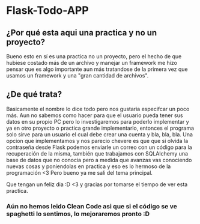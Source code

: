 # Flask-Todo-APP

## ¿Por qué esta aqui una practica y no un proyecto?
Bueno esto en sí es una practica no un proyecto, pero el hecho de que hubiese costado más de un archivo y manejar un framework me hizo pensar que es algo importante aun más tratandose de la primera vez que usamos un framework y una "gran cantidad de archivos".

## ¿De qué trata?
Basicamente el nombre lo dice todo pero nos gustaria especifcar un poco más. Aun no sabemos como hacer para que el usuario pueda tener sus datos en su propio PC
pero lo investigaremos para poderlo implementar y ya en otro proyecto o practica grande implementarlo, entonces el programa solo sirve para un usuario el cual debe
crear una cuenta y bla, bla, bla. Una opcion que implementamos y nos parecio chevere es que que si olvida la contraseña desde Flask podemos enviarle un correo con un código para la recuperación de la misma, también que trabajamos con SQLAlchemy una base de datos que no conocia pero a medida que avanzas vas conociendo nuevas cosas
y poniendolas en practica y eso es lo hermoso de la programación <3 Pero bueno ya me sali del tema principal.

Que tengan un feliz dia :D <3 y gracias por tomarse el tiempo de ver esta practica.

### Aún no hemos leido Clean Code asi que si el código se ve spaghetti lo sentimos, lo mejoraremos pronto :D
